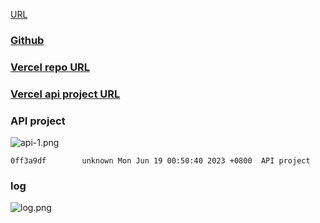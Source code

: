 [URL](https://github.com/100peggy/1112-1N-js-demo-211410641/blob/main/demo/md/w01_41/w01_41.md)

### [Github](https://github.com/100peggy/1112-1N-js-demo-211410641)

### [Vercel repo URL](https://1112-1-n-js-demo-211410641.vercel.app/)

### [Vercel api project URL](http://127.0.0.1:5501/demo/api_41/index.html)

### API project

![api-1.png](https://thkjzjmdttdkwotgyiyj.supabase.co/storage/v1/object/public/demo-41/md_1N_img/api-1.png?t=2023-06-18T16%3A50%3A06.547Z)

```
0ff3a9df        unknown Mon Jun 19 00:50:40 2023 +0800  API project
```

### log

![log.png](https://thkjzjmdttdkwotgyiyj.supabase.co/storage/v1/object/public/demo-41/md_1N_img/log.PNG?t=2023-06-18T16%3A52%3A01.585Z)
